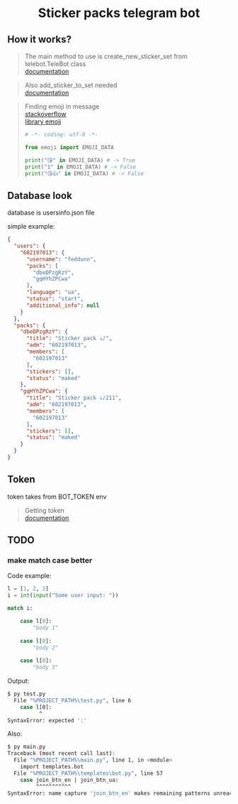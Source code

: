 # <p align="center">Sticker packs telegram bot</p>

## How it works?

> The main method to use is create_new_sticker_set from telebot.TeleBot class <br>
> [documentation](https://core.telegram.org/bots/api#createnewstickerset)

> Also add_sticker_to_set needed <br>
> [documentation](https://core.telegram.org/bots/api#addstickertoset)

> Finding emoji in message <br>
> [stackoverflow](https://stackoverflow.com/questions/36216665/find-there-is-an-emoji-in-a-string-in-python3) <br>
> [library emoji](https://pypi.org/project/emoji/)
> ```python
> # -*- coding: utf-8 -*-
>
> from emoji import EMOJI_DATA
>
> print("😘" in EMOJI_DATA) # -> True
> print("1" in EMOJI_DATA) # -> False
> print("😘👍" in EMOJI_DATA) # -> False
> ```

## Database look

database is usersinfo.json file

simple example:

```json
{
  "users": {
    "602197013": {
      "username": "feddunn",
      "packs": [
        "dbeDPzgRzY",
        "gqHYhZPCwa"
      ],
      "language": "ua",
      "status": "start",
      "additional_info": null
    }
  },
  "packs": { 
    "dbeDPzgRzY": {
      "title": "Sticker pack ↓♪",
      "adm": "602197013",
      "members": [
        "602197013"
      ],
      "stickers": [],
      "status": "maked"
    },
    "gqHYhZPCwa": {
      "title": "Sticker pack ↓♪211",
      "adm": "602197013",
      "members": [
        "602197013"
      ],
      "stickers": [],
      "status": "maked"
    }
  }
}
```

## Token

token takes from BOT_TOKEN env

> Getting token <br>
> [documentation](https://core.telegram.org/api)

## TODO

### make match case better

Code example:

```python
l = [1, 2, 3]
i = int(input("Some user input: "))

match i:

    case l[0]:
        "body 1"
    
    case l[0]:
        "body 2"
    
    case l[0]:
        "body 3"
```

Output:

```bash
$ py test.py
  File "%PROJECT_PATH%\test.py", line 6
    case l[0]:
          ^
SyntaxError: expected ':'
```

Also:

```bash
$ py main.py
Traceback (most recent call last):
  File "%PROJECT_PATH%\main.py", line 1, in <module>
    import templates.bot
  File "%PROJECT_PATH%\templates\bot.py", line 57
    case join_btn_en | join_btn_ua:
         ^^^^^^^^^^^
SyntaxError: name capture 'join_btn_en' makes remaining patterns unreachable
```